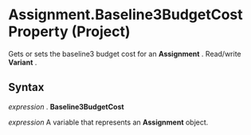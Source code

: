 
# Assignment.Baseline3BudgetCost Property (Project)

Gets or sets the baseline3 budget cost for an  **Assignment** . Read/write **Variant** .


## Syntax

 _expression_ . **Baseline3BudgetCost**

 _expression_ A variable that represents an **Assignment** object.

